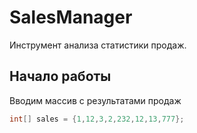 # SalesManager
Инструмент анализа статистики продаж.
## Начало работы
Вводим массив с результатами продаж
```JAVA
int[] sales = {1,12,3,2,232,12,13,777};
```